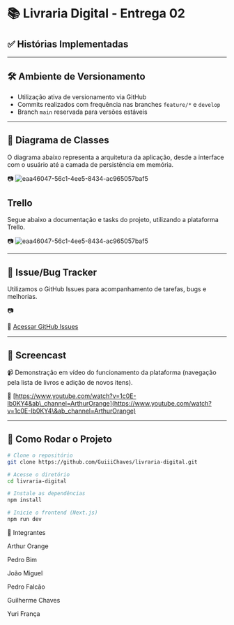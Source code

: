 # 📚 Livraria Digital - Entrega 02

## ✅ Histórias Implementadas


---

## 🛠️ Ambiente de Versionamento

- Utilização ativa de versionamento via GitHub
- Commits realizados com frequência nas branches `feature/*` e `develop`
- Branch `main` reservada para versões estáveis

---

## 📐 Diagrama de Classes

O diagrama abaixo representa a arquitetura da aplicação, desde a interface com o usuário até a camada de persistência em memória.

📷 ![eaa46047-56c1-4ee5-8434-ac965057baf5](https://github.com/user-attachments/assets/196c0e7c-a477-4ee2-b12a-80024eae3385)



## Trello

Segue abaixo a documentação e tasks do projeto, utilizando a plataforma Trello.

📷 ![eaa46047-56c1-4ee5-8434-ac965057baf5](https://trello.com/b/7g8W8zI4/sistema-de-gerenciamento-de-livros)




---

## 🐛 Issue/Bug Tracker

Utilizamos o GitHub Issues para acompanhamento de tarefas, bugs e melhorias.

📷 



🔗 [Acessar GitHub Issues](https://github.com/GuiiiChaves/livraria-digital/issues)

---

## 🎥 Screencast

📹 Demonstração em vídeo do funcionamento da plataforma (navegação pela lista de livros e adição de novos itens).

🔗 [https://www.youtube.com/watch?v=1c0E-Ib0KY4&ab\_channel=ArthurOrange](https://www.youtube.com/watch?v=1c0E-Ib0KY4\&ab_channel=ArthurOrange)

---

## 🧪 Como Rodar o Projeto

```bash
# Clone o repositório
git clone https://github.com/GuiiiChaves/livraria-digital.git

# Acesse o diretório
cd livraria-digital

# Instale as dependências
npm install

# Inicie o frontend (Next.js)
npm run dev
```

👥 Integrantes

Arthur Orange

Pedro Bim

João Miguel

Pedro Falcão

Guilherme Chaves

Yuri França
